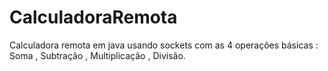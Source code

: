 # CalculadoraRemota
Calculadora remota em java usando sockets com as 4 operações básicas : Soma , Subtração , Multiplicação , Divisão. 
